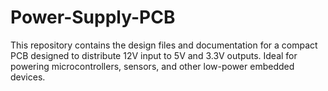 # Power-Supply-PCB
This repository contains the design files and documentation for a compact PCB designed to distribute 12V input to 5V and 3.3V outputs. Ideal for powering microcontrollers, sensors, and other low-power embedded devices.
